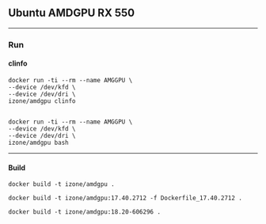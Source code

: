 ## Ubuntu AMDGPU RX 550
-----

### Run

#### clinfo
```
docker run -ti --rm --name AMGGPU \
--device /dev/kfd \
--device /dev/dri \
izone/amdgpu clinfo
```
```
```
```
docker run -ti --rm --name AMGGPU \
--device /dev/kfd \
--device /dev/dri \
izone/amdgpu bash
```

-----
#### Build
```
docker build -t izone/amdgpu .
```
```
docker build -t izone/amdgpu:17.40.2712 -f Dockerfile_17.40.2712 .
```
```
docker build -t izone/amdgpu:18.20-606296 .
```

